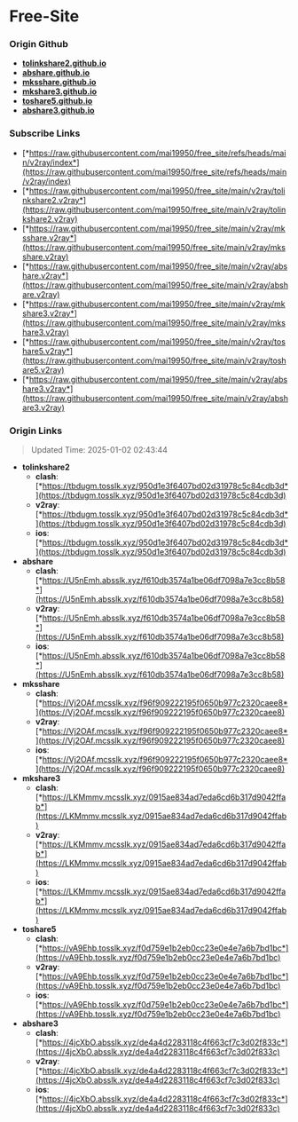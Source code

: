 # Free-Site

### Origin Github

- [**tolinkshare2.github.io**](https://github.com/tolinkshare2/tolinkshare2.github.io)
- [**abshare.github.io**](https://github.com/abshare/abshare.github.io)
- [**mksshare.github.io**](https://github.com/mksshare/mksshare.github.io)
- [**mkshare3.github.io**](https://github.com/mkshare3/mkshare3.github.io)
- [**toshare5.github.io**](https://github.com/toshare5/toshare5.github.io)
- [**abshare3.github.io**](https://github.com/abshare3/abshare3.github.io)

### Subscribe Links

- [*https://raw.githubusercontent.com/mai19950/free_site/refs/heads/main/v2ray/index*](https://raw.githubusercontent.com/mai19950/free_site/refs/heads/main/v2ray/index)
- [*https://raw.githubusercontent.com/mai19950/free_site/main/v2ray/tolinkshare2.v2ray*](https://raw.githubusercontent.com/mai19950/free_site/main/v2ray/tolinkshare2.v2ray)
- [*https://raw.githubusercontent.com/mai19950/free_site/main/v2ray/mksshare.v2ray*](https://raw.githubusercontent.com/mai19950/free_site/main/v2ray/mksshare.v2ray)
- [*https://raw.githubusercontent.com/mai19950/free_site/main/v2ray/abshare.v2ray*](https://raw.githubusercontent.com/mai19950/free_site/main/v2ray/abshare.v2ray)
- [*https://raw.githubusercontent.com/mai19950/free_site/main/v2ray/mkshare3.v2ray*](https://raw.githubusercontent.com/mai19950/free_site/main/v2ray/mkshare3.v2ray)
- [*https://raw.githubusercontent.com/mai19950/free_site/main/v2ray/toshare5.v2ray*](https://raw.githubusercontent.com/mai19950/free_site/main/v2ray/toshare5.v2ray)
- [*https://raw.githubusercontent.com/mai19950/free_site/main/v2ray/abshare3.v2ray*](https://raw.githubusercontent.com/mai19950/free_site/main/v2ray/abshare3.v2ray)

### Origin Links

> Updated Time: 2025-01-02 02:43:44

- **tolinkshare2**
  - **clash**: [*https://tbdugm.tosslk.xyz/950d1e3f6407bd02d31978c5c84cdb3d*](https://tbdugm.tosslk.xyz/950d1e3f6407bd02d31978c5c84cdb3d)
  - **v2ray**: [*https://tbdugm.tosslk.xyz/950d1e3f6407bd02d31978c5c84cdb3d*](https://tbdugm.tosslk.xyz/950d1e3f6407bd02d31978c5c84cdb3d)
  - **ios**: [*https://tbdugm.tosslk.xyz/950d1e3f6407bd02d31978c5c84cdb3d*](https://tbdugm.tosslk.xyz/950d1e3f6407bd02d31978c5c84cdb3d)
- **abshare**
  - **clash**: [*https://U5nEmh.absslk.xyz/f610db3574a1be06df7098a7e3cc8b58*](https://U5nEmh.absslk.xyz/f610db3574a1be06df7098a7e3cc8b58)
  - **v2ray**: [*https://U5nEmh.absslk.xyz/f610db3574a1be06df7098a7e3cc8b58*](https://U5nEmh.absslk.xyz/f610db3574a1be06df7098a7e3cc8b58)
  - **ios**: [*https://U5nEmh.absslk.xyz/f610db3574a1be06df7098a7e3cc8b58*](https://U5nEmh.absslk.xyz/f610db3574a1be06df7098a7e3cc8b58)
- **mksshare**
  - **clash**: [*https://Vj2OAf.mcsslk.xyz/f96f909222195f0650b977c2320caee8*](https://Vj2OAf.mcsslk.xyz/f96f909222195f0650b977c2320caee8)
  - **v2ray**: [*https://Vj2OAf.mcsslk.xyz/f96f909222195f0650b977c2320caee8*](https://Vj2OAf.mcsslk.xyz/f96f909222195f0650b977c2320caee8)
  - **ios**: [*https://Vj2OAf.mcsslk.xyz/f96f909222195f0650b977c2320caee8*](https://Vj2OAf.mcsslk.xyz/f96f909222195f0650b977c2320caee8)
- **mkshare3**
  - **clash**: [*https://LKMmmv.mcsslk.xyz/0915ae834ad7eda6cd6b317d9042ffab*](https://LKMmmv.mcsslk.xyz/0915ae834ad7eda6cd6b317d9042ffab)
  - **v2ray**: [*https://LKMmmv.mcsslk.xyz/0915ae834ad7eda6cd6b317d9042ffab*](https://LKMmmv.mcsslk.xyz/0915ae834ad7eda6cd6b317d9042ffab)
  - **ios**: [*https://LKMmmv.mcsslk.xyz/0915ae834ad7eda6cd6b317d9042ffab*](https://LKMmmv.mcsslk.xyz/0915ae834ad7eda6cd6b317d9042ffab)
- **toshare5**
  - **clash**: [*https://vA9Ehb.tosslk.xyz/f0d759e1b2eb0cc23e0e4e7a6b7bd1bc*](https://vA9Ehb.tosslk.xyz/f0d759e1b2eb0cc23e0e4e7a6b7bd1bc)
  - **v2ray**: [*https://vA9Ehb.tosslk.xyz/f0d759e1b2eb0cc23e0e4e7a6b7bd1bc*](https://vA9Ehb.tosslk.xyz/f0d759e1b2eb0cc23e0e4e7a6b7bd1bc)
  - **ios**: [*https://vA9Ehb.tosslk.xyz/f0d759e1b2eb0cc23e0e4e7a6b7bd1bc*](https://vA9Ehb.tosslk.xyz/f0d759e1b2eb0cc23e0e4e7a6b7bd1bc)
- **abshare3**
  - **clash**: [*https://4jcXbO.absslk.xyz/de4a4d2283118c4f663cf7c3d02f833c*](https://4jcXbO.absslk.xyz/de4a4d2283118c4f663cf7c3d02f833c)
  - **v2ray**: [*https://4jcXbO.absslk.xyz/de4a4d2283118c4f663cf7c3d02f833c*](https://4jcXbO.absslk.xyz/de4a4d2283118c4f663cf7c3d02f833c)
  - **ios**: [*https://4jcXbO.absslk.xyz/de4a4d2283118c4f663cf7c3d02f833c*](https://4jcXbO.absslk.xyz/de4a4d2283118c4f663cf7c3d02f833c)
